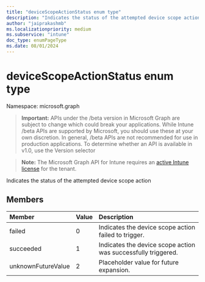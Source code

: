 ```yaml
---
title: "deviceScopeActionStatus enum type"
description: "Indicates the status of the attempted device scope action"
author: "jaiprakashmb"
ms.localizationpriority: medium
ms.subservice: "intune"
doc_type: enumPageType
ms.date: 08/01/2024
---
```


# deviceScopeActionStatus enum type

Namespace: microsoft.graph

> **Important:** APIs under the /beta version in Microsoft Graph are subject to change which could break your applications. While Intune /beta APIs are supported by Microsoft, you should use these at your own discretion. In general, /beta APIs are not recommended for use in production applications. To determine whether an API is available in v1.0, use the Version selector

> **Note:** The Microsoft Graph API for Intune requires an [active Intune license](https://go.microsoft.com/fwlink/?linkid=839381) for the tenant.

Indicates the status of the attempted device scope action

## Members
|Member|Value|Description|
|:---|:---|:---|
|failed|0|Indicates the device scope action failed to trigger.|
|succeeded|1|Indicates the device scope action was successfully triggered.|
|unknownFutureValue|2|Placeholder value for future expansion.|